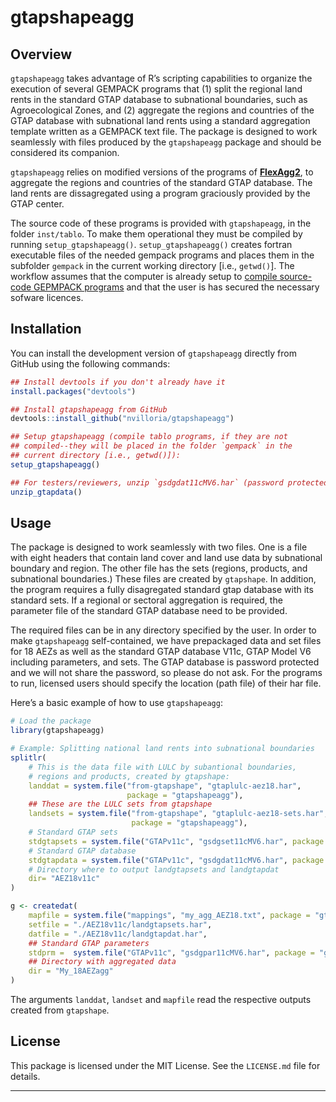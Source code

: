 
# gtapshapeagg

<!-- README.md is generated from README.Rmd. Please edit that file -->

## Overview

`gtapshapeagg` takes advantage of R’s scripting capabilities to organize
the execution of several GEMPACK programs that (1) split the regional
land rents in the standard GTAP database to subnational boundaries, such
as Agroecological Zones, and (2) aggregate the regions and countries of
the GTAP database with subnational land rents using a standard
aggregation template written as a GEMPACK text file. The package is
designed to work seamlessly with files produced by the `gtapshapeagg`
package and should be considered its companion.

`gtapshapeagg` relies on modified versions of the programs of
[**FlexAgg2**]((https://www.gtap.agecon.purdue.edu/databases/flexagg2.asp)),
to aggregate the regions and countries of the standard GTAP database.
The land rents are dissagregated using a program graciously provided by
the GTAP center.

The source code of these programs is provided with `gtapshapeagg`, in
the folder `inst/tablo`. To make them operational they must be compiled
by running `setup_gtapshapeagg()`. `setup_gtapshapeagg()` creates
fortran executable files of the needed gempack programs and places them
in the subfolder `gempack` in the current working directory \[i.e.,
`getwd()`\]. The workflow assumes that the computer is already setup to
[compile source-code GEPMPACK
programs](https://www.copsmodels.com/gpinstall.pdf) and that the user is
has secured the necessary sofware licences.

## Installation

You can install the development version of `gtapshapeagg` directly from
GitHub using the following commands:

``` r
## Install devtools if you don't already have it
install.packages("devtools")

## Install gtapshapeagg from GitHub
devtools::install_github("nvilloria/gtapshapeagg")

## Setup gtapshapeagg (compile tablo programs, if they are not
## compiled--they will be placed in the folder `gempack` in the
## current directory [i.e., getwd()]):
setup_gtapshapeagg()

## For testers/reviewers, unzip `gsdgdat11cMV6.har` (password protected):
unzip_gtapdata()
```

## Usage

The package is designed to work seamlessly with two files. One is a file
with eight headers that contain land cover and land use data by
subnational boundary and region. The other file has the sets (regions,
products, and subnational boundaries.) These files are created by
`gtapshape`. In addition, the program requires a fully disagregated
standard gtap database with its standard sets. If a regional or sectoral
aggregation is required, the parameter file of the standard GTAP
database need to be provided.

The required files can be in any directory specified by the user. In
order to make `gtapshapeagg` self-contained, we have prepackaged data
and set files for 18 AEZs as well as the standard GTAP database V11c,
GTAP Model V6 including parameters, and sets. The GTAP database is
password protected and we will not share the password, so please do not
ask. For the programs to run, licensed users should specify the location
(path file) of their har file.

Here’s a basic example of how to use `gtapshapeagg`:

``` r
# Load the package
library(gtapshapeagg)

# Example: Splitting national land rents into subnational boundaries
splitlr(
    # This is the data file with LULC by subantional boundaries,
    # regions and products, created by gtapshape:
    landdat = system.file("from-gtapshape", "gtaplulc-aez18.har",
                          package = "gtapshapeagg"),
    ## These are the LULC sets from gtapshape
    landsets = system.file("from-gtapshape", "gtaplulc-aez18-sets.har",
                           package = "gtapshapeagg"),
    # Standard GTAP sets
    stdgtapsets = system.file("GTAPv11c", "gsdgset11cMV6.har", package = "gtapshapeagg"), 
    # Standard GTAP database
    stdgtapdata = system.file("GTAPv11c", "gsdgdat11cMV6.har", package = "gtapshapeagg"),
    # Directory where to output landgtapsets and landgtapdat
    dir= "AEZ18v11c"
)

g <- createdat(
    mapfile = system.file("mappings", "my_agg_AEZ18.txt", package = "gtapshapeagg"),
    setfile = "./AEZ18v11c/landgtapsets.har",
    datfile = "./AEZ18v11c/landgtapdat.har",
    ## Standard GTAP parameters
    stdprm =  system.file("GTAPv11c", "gsdgpar11cMV6.har", package = "gtapshapeagg"),
    ## Directory with aggregated data
    dir = "My_18AEZagg" 
)
```

The arguments `landdat`, `landset` and `mapfile` read the respective
outputs created from `gtapshape`.

## License

This package is licensed under the MIT License. See the `LICENSE.md`
file for details.

------------------------------------------------------------------------
